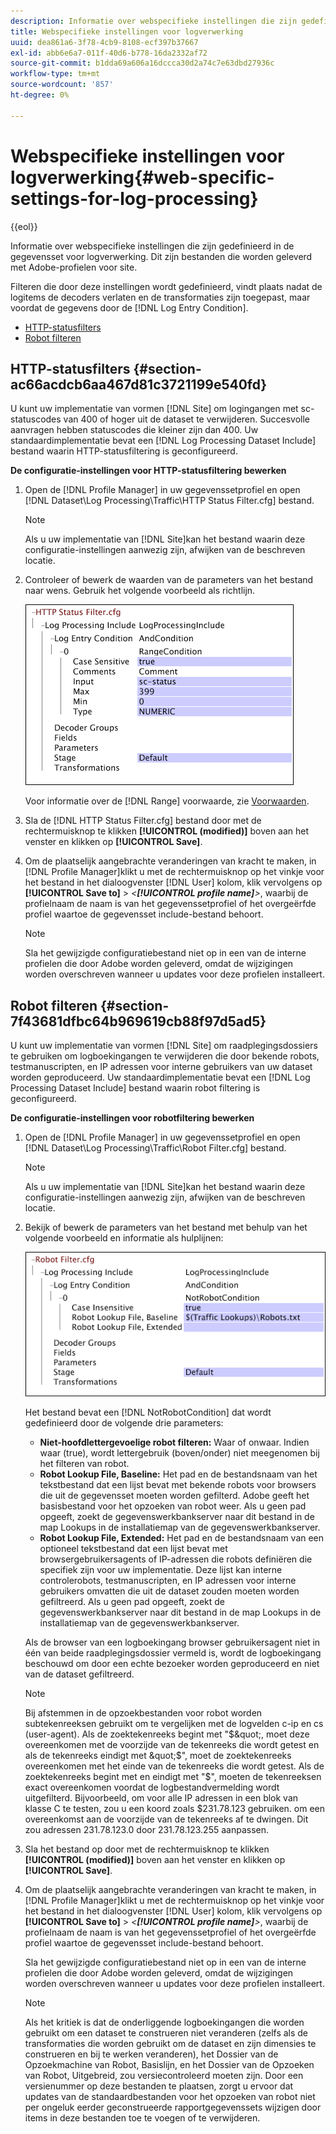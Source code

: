 ```yaml
---
description: Informatie over webspecifieke instellingen die zijn gedefinieerd in de gegevensset voor logverwerking. Dit zijn bestanden die worden geleverd met Adobe-profielen voor site.
title: Webspecifieke instellingen voor logverwerking
uuid: dea861a6-3f78-4cb9-8108-ecf397b37667
exl-id: abb6e6a7-011f-40d6-b778-16da2332af72
source-git-commit: b1dda69a606a16dccca30d2a74c7e63dbd27936c
workflow-type: tm+mt
source-wordcount: '857'
ht-degree: 0%

---
```


# Webspecifieke instellingen voor logverwerking{#web-specific-settings-for-log-processing}

{{eol}}

Informatie over webspecifieke instellingen die zijn gedefinieerd in de gegevensset voor logverwerking. Dit zijn bestanden die worden geleverd met Adobe-profielen voor site.

Filteren die door deze instellingen wordt gedefinieerd, vindt plaats nadat de logitems de decoders verlaten en de transformaties zijn toegepast, maar voordat de gegevens door de [!DNL Log Entry Condition].

* [HTTP-statusfilters](../../../home/c-dataset-const-proc/c-config-web-data/c-web-spec-log-proc.md#section-ac66acdcb6aa467d81c3721199e540fd)
* [Robot filteren](../../../home/c-dataset-const-proc/c-config-web-data/c-web-spec-log-proc.md#section-7f43681dfbc64b969619cb88f97d5ad5)

## HTTP-statusfilters {#section-ac66acdcb6aa467d81c3721199e540fd}

U kunt uw implementatie van vormen [!DNL Site] om logingangen met sc-statuscodes van 400 of hoger uit de dataset te verwijderen. Succesvolle aanvragen hebben statuscodes die kleiner zijn dan 400. Uw standaardimplementatie bevat een [!DNL Log Processing Dataset Include] bestand waarin HTTP-statusfiltering is geconfigureerd.

**De configuratie-instellingen voor HTTP-statusfiltering bewerken**

1. Open de [!DNL Profile Manager] in uw gegevenssetprofiel en open [!DNL Dataset\Log Processing\Traffic\HTTP Status Filter.cfg] bestand.

   >[!NOTE]
   >
   >Als u uw implementatie van [!DNL Site]kan het bestand waarin deze configuratie-instellingen aanwezig zijn, afwijken van de beschreven locatie.

1. Controleer of bewerk de waarden van de parameters van het bestand naar wens. Gebruik het volgende voorbeeld als richtlijn.

   ![](assets/cfg_WebParameters_HTTPStatusFilter.png)

   Voor informatie over de [!DNL Range] voorwaarde, zie [Voorwaarden](../../../home/c-dataset-const-proc/c-conditions/c-abt-cond.md).

1. Sla de [!DNL HTTP Status Filter.cfg] bestand door met de rechtermuisknop te klikken **[!UICONTROL (modified)]** boven aan het venster en klikken op **[!UICONTROL Save]**.

1. Om de plaatselijk aangebrachte veranderingen van kracht te maken, in [!DNL Profile Manager]klikt u met de rechtermuisknop op het vinkje voor het bestand in het dialoogvenster [!DNL User] kolom, klik vervolgens op **[!UICONTROL Save to]** > *&lt;**[!UICONTROL profile name]**>*, waarbij de profielnaam de naam is van het gegevenssetprofiel of het overgeërfde profiel waartoe de gegevensset include-bestand behoort.

   >[!NOTE]
   >
   >Sla het gewijzigde configuratiebestand niet op in een van de interne profielen die door Adobe worden geleverd, omdat de wijzigingen worden overschreven wanneer u updates voor deze profielen installeert.

## Robot filteren {#section-7f43681dfbc64b969619cb88f97d5ad5}

U kunt uw implementatie van vormen [!DNL Site] om raadplegingsdossiers te gebruiken om logboekingangen te verwijderen die door bekende robots, testmanuscripten, en IP adressen voor interne gebruikers van uw dataset worden geproduceerd. Uw standaardimplementatie bevat een [!DNL Log Processing Dataset Include] bestand waarin robot filtering is geconfigureerd.

**De configuratie-instellingen voor robotfiltering bewerken**

1. Open de [!DNL Profile Manager] in uw gegevenssetprofiel en open [!DNL Dataset\Log Processing\Traffic\Robot Filter.cfg] bestand.

   >[!NOTE]
   >
   >Als u uw implementatie van [!DNL Site]kan het bestand waarin deze configuratie-instellingen aanwezig zijn, afwijken van de beschreven locatie.

1. Bekijk of bewerk de parameters van het bestand met behulp van het volgende voorbeeld en informatie als hulplijnen:

   ![](assets/cfg_WebParameters_RobotFilter.png)

   Het bestand bevat een [!DNL NotRobotCondition] dat wordt gedefinieerd door de volgende drie parameters:

   * **Niet-hoofdlettergevoelige robot filteren:** Waar of onwaar. Indien waar (true), wordt lettergebruik (boven/onder) niet meegenomen bij het filteren van robot.
   * **Robot Lookup File, Baseline:** Het pad en de bestandsnaam van het tekstbestand dat een lijst bevat met bekende robots voor browsers die uit de gegevensset moeten worden gefilterd. Adobe geeft het basisbestand voor het opzoeken van robot weer. Als u geen pad opgeeft, zoekt de gegevenswerkbankserver naar dit bestand in de map Lookups in de installatiemap van de gegevenswerkbankserver.
   * **Robot Lookup File, Extended:** Het pad en de bestandsnaam van een optioneel tekstbestand dat een lijst bevat met browsergebruikersagents of IP-adressen die robots definiëren die specifiek zijn voor uw implementatie. Deze lijst kan interne controlerobots, testmanuscripten, en IP adressen voor interne gebruikers omvatten die uit de dataset zouden moeten worden gefiltreerd. Als u geen pad opgeeft, zoekt de gegevenswerkbankserver naar dit bestand in de map Lookups in de installatiemap van de gegevenswerkbankserver.

   Als de browser van een logboekingang browser gebruikersagent niet in één van beide raadplegingsdossier vermeld is, wordt de logboekingang beschouwd om door een echte bezoeker worden geproduceerd en niet van de dataset gefiltreerd.

   >[!NOTE]
   >
   >Bij afstemmen in de opzoekbestanden voor robot worden subtekenreeksen gebruikt om te vergelijken met de logvelden c-ip en cs (user-agent). Als de zoektekenreeks begint met &quot;$&quot;, moet deze overeenkomen met de voorzijde van de tekenreeks die wordt getest en als de tekenreeks eindigt met &quot;$&quot;, moet de zoektekenreeks overeenkomen met het einde van de tekenreeks die wordt getest. Als de zoektekenreeks begint met en eindigt met &quot;$&quot;, moeten de tekenreeksen exact overeenkomen voordat de logbestandvermelding wordt uitgefilterd. Bijvoorbeeld, om voor alle IP adressen in een blok van klasse C te testen, zou u een koord zoals $231.78.123 gebruiken. om een overeenkomst aan de voorzijde van de tekenreeks af te dwingen. Dit zou adressen 231.78.123.0 door 231.78.123.255 aanpassen.

1. Sla het bestand op door met de rechtermuisknop te klikken **[!UICONTROL (modified)]** boven aan het venster en klikken op **[!UICONTROL Save]**.

1. Om de plaatselijk aangebrachte veranderingen van kracht te maken, in [!DNL Profile Manager]klikt u met de rechtermuisknop op het vinkje voor het bestand in het dialoogvenster [!DNL User] kolom, klik vervolgens op **[!UICONTROL Save to]** > *&lt;**[!UICONTROL profile name]**>*, waarbij de profielnaam de naam is van het gegevenssetprofiel of het overgeërfde profiel waartoe de gegevensset include-bestand behoort.

   Sla het gewijzigde configuratiebestand niet op in een van de interne profielen die door Adobe worden geleverd, omdat de wijzigingen worden overschreven wanneer u updates voor deze profielen installeert.

   >[!NOTE]
   >
   >Als het kritiek is dat de onderliggende logboekingangen die worden gebruikt om een dataset te construeren niet veranderen (zelfs als de transformaties die worden gebruikt om de dataset en zijn dimensies te construeren en bij te werken veranderen), het Dossier van de Opzoekmachine van Robot, Basislijn, en het Dossier van de Opzoeken van Robot, Uitgebreid, zou versiecontroleerd moeten zijn. Door een versienummer op deze bestanden te plaatsen, zorgt u ervoor dat updates van de standaardbestanden voor het opzoeken van robot niet per ongeluk eerder geconstrueerde rapportgegevenssets wijzigen door items in deze bestanden toe te voegen of te verwijderen.

